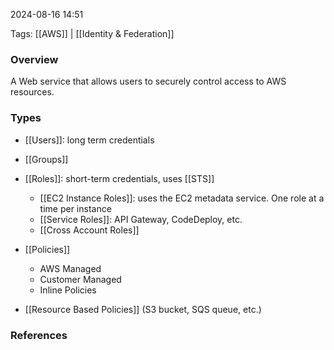 
2024-08-16 14:51

Tags: [[AWS]] | [[Identity & Federation]]


### Overview

A Web service that allows users to securely control access to AWS resources.

### Types

- [[Users]]: long term credentials
- [[Groups]]
- [[Roles]]: short-term credentials, uses [[STS]]
    - [[EC2 Instance Roles]]: uses the EC2 metadata service. One role at a time per instance
    - [[Service Roles]]: API Gateway, CodeDeploy, etc.[]()
    - [[Cross Account Roles]]

- [[Policies]]
    - AWS Managed
    - Customer Managed
    - Inline Policies

- [[Resource Based Policies]] (S3 bucket, SQS queue, etc.)

### References

